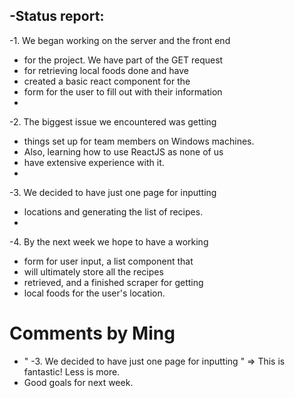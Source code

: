 -Status report:
 -
 -1. We began working on the server and the front end 
 -   for the project. We have part of the GET request
 -   for retrieving local foods done and have 
 -   created a basic react component for the 
 -   form for the user to fill out with their information
 -
 -2. The biggest issue we encountered was getting 
 -   things set up for team members on Windows machines.
 -   Also, learning how to use ReactJS as none of us 
 -   have extensive experience with it. 
 -
 -3. We decided to have just one page for inputting 
 -   locations and generating the list of recipes.
 -
 -4. By the next week we hope to have a working 
 -   form for user input, a list component that 
 -   will ultimately store all the recipes 
 -   retrieved, and a finished scraper for getting
 -   local foods for the user's location. 

# Comments by Ming
* " -3. We decided to have just one page for inputting " => This is fantastic!  Less is more.
* Good goals for next week.
